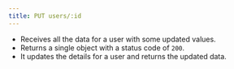 ```yaml
---
title: PUT users/:id
---
```


- Receives all the data for a user with some updated values.  
- Returns a single object with a status code of `200`.  
- It updates the details for a user and returns the updated data.
